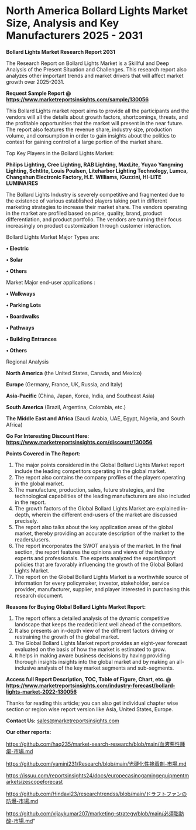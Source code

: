# North America Bollard Lights Market Size, Analysis and Key Manufacturers 2025 - 2031

<strong>Bollard Lights Market Research Report 2031</strong>

The Research Report on Bollard Lights Market is a Skillful and Deep Analysis of the Present Situation and Challenges. This research report also analyzes other important trends and market drivers that will affect market growth over 2025-2031.

<strong>Request Sample Report @ <a href=https://www.marketreportsinsights.com/sample/130056>https://www.marketreportsinsights.com/sample/130056</a></strong>

This Bollard Lights market report aims to provide all the participants and the vendors will all the details about growth factors, shortcomings, threats, and the profitable opportunities that the market will present in the near future. The report also features the revenue share, industry size, production volume, and consumption in order to gain insights about the politics to contest for gaining control of a large portion of the market share.

Top Key Players in the Bollard Lights Market:

<strong>Philips Lighting, Cree Lighting, RAB Lighting, MaxLite, Yuyao Yangming Lighting, Schtlite, Louis Poulsen, Liteharbor Lighting Technology, Lumca, Changshun Electronic Factory, H.E. Williams, iGuzzini, HI-LITE LUMINAIRES</strong>

The Bollard Lights Industry is severely competitive and fragmented due to the existence of various established players taking part in different marketing strategies to increase their market share. The vendors operating in the market are profiled based on price, quality, brand, product differentiation, and product portfolio. The vendors are turning their focus increasingly on product customization through customer interaction.

Bollard Lights Market Major Types are:

<strong>• Electric

• Solar

• Others</strong>

Market Major end-user applications :

<strong>• Walkways

• Parking Lots

• Boardwalks

• Pathways

• Building Entrances

• Others</strong>

Regional Analysis

</u><strong><b>North America</b></strong> (the United States, Canada, and Mexico)

<strong><b>Europe </b></strong>(Germany, France, UK, Russia, and Italy)

<strong><b>Asia-Pacific</b></strong> (China, Japan, Korea, India, and Southeast Asia)

<strong><b>South America</b></strong> (Brazil, Argentina, Colombia, etc.)

<strong><b>The Middle East and Africa</b></strong> (Saudi Arabia, UAE, Egypt, Nigeria, and South Africa)

<strong>Go For Interesting Discount Here: <a href=https://www.marketreportsinsights.com/discount/130056>https://www.marketreportsinsights.com/discount/130056</a></strong>

<strong>Points Covered in The Report:</strong>
<ol>
  <li>The major points considered in the Global Bollard Lights Market report include the leading competitors operating in the global market.</li>
  <li>The report also contains the company profiles of the players operating in the global market.</li>
  <li>The manufacture, production, sales, future strategies, and the technological capabilities of the leading manufacturers are also included in the report.</li>
  <li>The growth factors of the Global Bollard Lights Market are explained in-depth, wherein the different end-users of the market are discussed precisely.</li>
  <li>The report also talks about the key application areas of the global market, thereby providing an accurate description of the market to the readers/users.</li>
  <li>The report incorporates the SWOT analysis of the market. In the final section, the report features the opinions and views of the industry experts and professionals. The experts analyzed the export/import policies that are favorably influencing the growth of the Global Bollard Lights Market.</li>
  <li>The report on the Global Bollard Lights Market is a worthwhile source of information for every policymaker, investor, stakeholder, service provider, manufacturer, supplier, and player interested in purchasing this research document.</li>
</ol>
<strong>Reasons for Buying Global Bollard Lights Market Report:</strong>

<ol>
  <li>The report offers a detailed analysis of the dynamic competitive landscape that keeps the reader/client well ahead of the competitors.</li>
  <li>It also presents an in-depth view of the different factors driving or restraining the growth of the global market.</li>
  <li>The Global Bollard Lights Market report provides an eight-year forecast evaluated on the basis of how the market is estimated to grow.</li>
  <li>It helps in making aware business decisions by having providing thorough insights insights into the global market and by making an all-inclusive analysis of the key market segments and sub-segments.</li>
</ol>
<strong>Access full Report Description, TOC, Table of Figure, Chart, etc. @ <a href=https://www.marketreportsinsights.com/industry-forecast/bollard-lights-market-2022-130056>https://www.marketreportsinsights.com/industry-forecast/bollard-lights-market-2022-130056</a></strong>


Thanks for reading this article; you can also get individual chapter wise section or region wise report version like Asia, United States, Europe.

<strong>Contact Us:</strong>
sales@marketreportsinsights.com

<strong>Our other reports:</strong>

<a href=https://github.com/haq235/market-search-research/blob/main/血液悪性腫瘍-市場.md>https://github.com/haq235/market-search-research/blob/main/血液悪性腫瘍-市場.md</a>

<a href=https://github.com/yamini231/Research/blob/main/光硬化性接着剤-市場.md>https://github.com/yamini231/Research/blob/main/光硬化性接着剤-市場.md</a>

<a href=https://issuu.com/reportsinsights24/docs/europecasinogamingequipmentmarketsizescopeforecast>https://issuu.com/reportsinsights24/docs/europecasinogamingequipmentmarketsizescopeforecast</a>

<a href=https://github.com/Hindavi23/researchtrendss/blob/main/ドラフトファンの防爆-市場.md>https://github.com/Hindavi23/researchtrendss/blob/main/ドラフトファンの防爆-市場.md</a>

<a href=https://github.com/vijaykumar207/marketing-strategy/blob/main/必須脂肪酸-市場.md>https://github.com/vijaykumar207/marketing-strategy/blob/main/必須脂肪酸-市場.md</a>"
